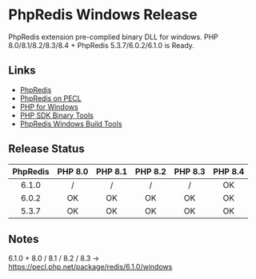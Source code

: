 # PhpRedis Windows Release

PhpRedis extension pre-complied binary DLL for windows. PHP 8.0/8.1/8.2/8.3/8.4 + PhpRedis 5.3.7/6.0.2/6.1.0 is Ready.

## Links

* [PhpRedis](https://github.com/phpredis/phpredis)
* [PhpRedis on PECL](https://pecl.php.net/package/redis)
* [PHP for Windows](https://windows.php.net)
* [PHP SDK Binary Tools](https://github.com/php/php-sdk-binary-tools)
* [PhpRedis Windows Build Tools](https://github.com/dk-sirk/phpredis-windows-build-tools)

## Release Status

| PhpRedis | PHP 8.0 | PHP 8.1 | PHP 8.2 | PHP 8.3 | PHP 8.4 |
| :-: | :-: | :-: | :-: | :-: | :-: |
| 6.1.0 | / | / | / | / | OK |
| 6.0.2 | OK | OK | OK | OK | OK |
| 5.3.7 | OK | OK | OK | OK | OK |

## Notes
6.1.0 + 8.0 / 8.1 / 8.2 / 8.3  -> <https://pecl.php.net/package/redis/6.1.0/windows>